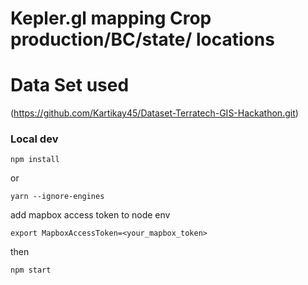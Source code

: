 

# Kepler.gl mapping Crop production/BC/state/ locations

# Data Set used
(https://github.com/Kartikay45/Dataset-Terratech-GIS-Hackathon.git)

### Local dev

```
npm install
```

or

```
yarn --ignore-engines
```

add mapbox access token to node env

```
export MapboxAccessToken=<your_mapbox_token>
```

then

```
npm start
```
